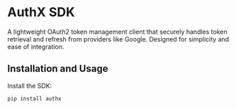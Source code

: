 # AuthX SDK

A lightweight OAuth2 token management client that securely handles token retrieval and refresh from providers like Google. Designed for simplicity and ease of integration.

## Installation and Usage

Install the SDK:

```bash
pip install authx
